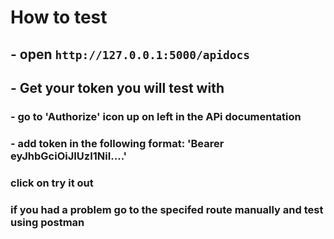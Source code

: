 # How to test
## - open `http://127.0.0.1:5000/apidocs`
## - Get your token you will test with
### - go to 'Authorize' icon up on left in the APi documentation
### - add token in the following format: 'Bearer eyJhbGciOiJIUzI1NiI....'
### click on try it out
### if you had a problem go to the specifed route manually and test using postman
